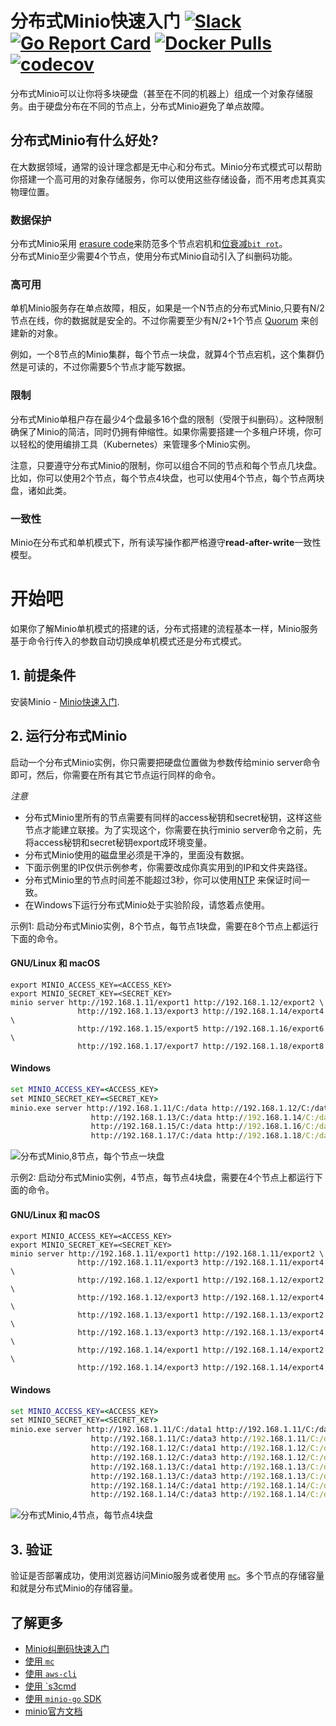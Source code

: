 # 分布式Minio快速入门 [![Slack](https://slack.minio.io/slack?type=svg)](https://slack.minio.io) [![Go Report Card](https://goreportcard.com/badge/minio/minio)](https://goreportcard.com/report/minio/minio) [![Docker Pulls](https://img.shields.io/docker/pulls/minio/minio.svg?maxAge=604800)](https://hub.docker.com/r/minio/minio/) [![codecov](https://codecov.io/gh/minio/minio/branch/master/graph/badge.svg)](https://codecov.io/gh/minio/minio)

分布式Minio可以让你将多块硬盘（甚至在不同的机器上）组成一个对象存储服务。由于硬盘分布在不同的节点上，分布式Minio避免了单点故障。   

## 分布式Minio有什么好处?

在大数据领域，通常的设计理念都是无中心和分布式。Minio分布式模式可以帮助你搭建一个高可用的对象存储服务，你可以使用这些存储设备，而不用考虑其真实物理位置。 

### 数据保护

分布式Minio采用 [erasure code](https://docs.minio.io/cn/minio-erasure-code-quickstart-guide)来防范多个节点宕机和[位衰减`bit rot`](https://github.com/minio/minio/blob/master/cn/erasure/README.md#what-is-bit-rot-protection)。  
分布式Minio至少需要4个节点，使用分布式Minio自动引入了纠删码功能。

### 高可用

单机Minio服务存在单点故障，相反，如果是一个N节点的分布式Minio,只要有N/2节点在线，你的数据就是安全的。不过你需要至少有N/2+1个节点   [Quorum](https://github.com/minio/dsync#lock-process) 来创建新的对象。

例如，一个8节点的Minio集群，每个节点一块盘，就算4个节点宕机，这个集群仍然是可读的，不过你需要5个节点才能写数据。

### 限制

分布式Minio单租户存在最少4个盘最多16个盘的限制（受限于纠删码）。这种限制确保了Minio的简洁，同时仍拥有伸缩性。如果你需要搭建一个多租户环境，你可以轻松的使用编排工具（Kubernetes）来管理多个Minio实例。

注意，只要遵守分布式Minio的限制，你可以组合不同的节点和每个节点几块盘。比如，你可以使用2个节点，每个节点4块盘，也可以使用4个节点，每个节点两块盘，诸如此类。

### 一致性

Minio在分布式和单机模式下，所有读写操作都严格遵守**read-after-write**一致性模型。

# 开始吧

如果你了解Minio单机模式的搭建的话，分布式搭建的流程基本一样，Minio服务基于命令行传入的参数自动切换成单机模式还是分布式模式。 

## 1. 前提条件

安装Minio - [Minio快速入门](https://docs.minio.io/cn/minio-quickstart-guide).

## 2. 运行分布式Minio

启动一个分布式Minio实例，你只需要把硬盘位置做为参数传给minio server命令即可，然后，你需要在所有其它节点运行同样的命令。

*注意* 

- 分布式Minio里所有的节点需要有同样的access秘钥和secret秘钥，这样这些节点才能建立联接。为了实现这个，你需要在执行minio server命令之前，先将access秘钥和secret秘钥export成环境变量。 
- 分布式Minio使用的磁盘里必须是干净的，里面没有数据。
- 下面示例里的IP仅供示例参考，你需要改成你真实用到的IP和文件夹路径。 
- 分布式Minio里的节点时间差不能超过3秒，你可以使用[NTP](http://www.ntp.org/) 来保证时间一致。
- 在Windows下运行分布式Minio处于实验阶段，请悠着点使用。

示例1: 启动分布式Minio实例，8个节点，每节点1块盘，需要在8个节点上都运行下面的命令。 

#### GNU/Linux 和 macOS

```shell
export MINIO_ACCESS_KEY=<ACCESS_KEY>
export MINIO_SECRET_KEY=<SECRET_KEY>
minio server http://192.168.1.11/export1 http://192.168.1.12/export2 \
               http://192.168.1.13/export3 http://192.168.1.14/export4 \
               http://192.168.1.15/export5 http://192.168.1.16/export6 \
               http://192.168.1.17/export7 http://192.168.1.18/export8
```
#### Windows 

```cmd
set MINIO_ACCESS_KEY=<ACCESS_KEY>
set MINIO_SECRET_KEY=<SECRET_KEY>
minio.exe server http://192.168.1.11/C:/data http://192.168.1.12/C:/data ^
                  http://192.168.1.13/C:/data http://192.168.1.14/C:/data ^
                  http://192.168.1.15/C:/data http://192.168.1.16/C:/data ^
                  http://192.168.1.17/C:/data http://192.168.1.18/C:/data
```

![分布式Minio,8节点，每个节点一块盘](https://github.com/minio/minio/blob/master/docs/screenshots/Architecture-diagram_distributed_8.jpg?raw=true)

示例2: 启动分布式Minio实例，4节点，每节点4块盘，需要在4个节点上都运行下面的命令。

#### GNU/Linux 和 macOS

```shell
export MINIO_ACCESS_KEY=<ACCESS_KEY>
export MINIO_SECRET_KEY=<SECRET_KEY>
minio server http://192.168.1.11/export1 http://192.168.1.11/export2 \
               http://192.168.1.11/export3 http://192.168.1.11/export4 \
               http://192.168.1.12/export1 http://192.168.1.12/export2 \
               http://192.168.1.12/export3 http://192.168.1.12/export4 \
               http://192.168.1.13/export1 http://192.168.1.13/export2 \
               http://192.168.1.13/export3 http://192.168.1.13/export4 \
               http://192.168.1.14/export1 http://192.168.1.14/export2 \
               http://192.168.1.14/export3 http://192.168.1.14/export4
```

#### Windows

```cmd
set MINIO_ACCESS_KEY=<ACCESS_KEY>
set MINIO_SECRET_KEY=<SECRET_KEY>
minio.exe server http://192.168.1.11/C:/data1 http://192.168.1.11/C:/data2 ^
                  http://192.168.1.11/C:/data3 http://192.168.1.11/C:/data4 ^
                  http://192.168.1.12/C:/data1 http://192.168.1.12/C:/data2 ^
                  http://192.168.1.12/C:/data3 http://192.168.1.12/C:/data4 ^
                  http://192.168.1.13/C:/data1 http://192.168.1.13/C:/data2 ^
                  http://192.168.1.13/C:/data3 http://192.168.1.13/C:/data4 ^                  
                  http://192.168.1.14/C:/data1 http://192.168.1.14/C:/data2 ^
                  http://192.168.1.14/C:/data3 http://192.168.1.14/C:/data4
```

![分布式Minio,4节点，每节点4块盘](https://github.com/minio/minio/blob/master/docs/screenshots/Architecture-diagram_distributed_16.jpg?raw=true)

## 3. 验证

验证是否部署成功，使用浏览器访问Minio服务或者使用 [`mc`](https://docs.minio.io/cn/minio-client-quickstart-guide)。多个节点的存储容量和就是分布式Minio的存储容量。

## 了解更多
- [Minio纠删码快速入门](https://docs.minio.io/cn/minio-erasure-code-quickstart-guide)
- [使用 `mc`](https://docs.minio.io/cn/minio-client-quickstart-guide)
- [使用 `aws-cli`](https://docs.minio.io/cn/aws-cli-with-minio)
- [使用 `s3cmd](https://docs.minio.io/cn/s3cmd-with-minio)
- [使用 `minio-go` SDK ](https://docs.minio.io/cn/golang-client-quickstart-guide)
- [minio官方文档](https://docs.minio.io)
